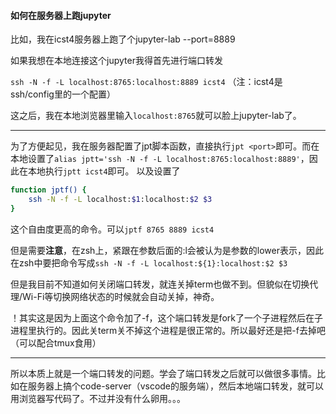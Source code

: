 #### 如何在服务器上跑jupyter

比如，我在icst4服务器上跑了个jupyter-lab --port=8889

如果我想在本地连接这个jupyter我得首先进行端口转发

`ssh -N -f -L localhost:8765:localhost:8889 icst4`
（注：icst4是ssh/config里的一个配置）

这之后，我在本地浏览器里输入`localhost:8765`就可以脸上jupyter-lab了。

---

为了方便起见，我在服务器配置了jpt脚本函数，直接执行`jpt <port>`即可。而在本地设置了`alias jptt='ssh -N -f -L localhost:8765:localhost:8889'`，因此在本地执行`jptt icst4`即可。
以及设置了

```bash
function jptf() {
    ssh -N -f -L localhost:$1:localhost:$2 $3
}
```

这个自由度更高的命令。可以`jptf 8765 8889 icst4`

但是需要**注意**，在zsh上，紧跟在参数后面的:l会被认为是参数的lower表示，因此在zsh中要把命令写成`ssh -N -f -L localhost:${1}:localhost:$2 $3`

但是我目前不知道如何关闭端口转发，就连关掉term也做不到。但貌似在切换代理/Wi-Fi等切换网络状态的时候就会自动关掉，神奇。

！其实这是因为上面这个命令加了-f，这个端口转发是fork了一个子进程然后在子进程里执行的。因此关term关不掉这个进程是很正常的。所以最好还是把-f去掉吧（可以配合tmux食用）

---

所以本质上就是一个端口转发的问题。学会了端口转发之后就可以做很多事情。比如在服务器上搞个code-server（vscode的服务端），然后本地端口转发，就可以用浏览器写代码了。不过并没有什么卵用。。。

